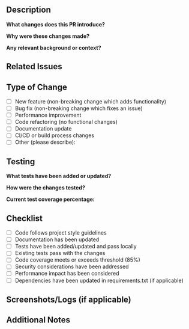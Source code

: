 ## Description

**What changes does this PR introduce?**
<!-- Provide a clear and concise description of the changes -->

**Why were these changes made?**
<!-- Explain the motivation behind these changes -->

**Any relevant background or context?**
<!-- Add any additional context that might help reviewers understand the changes -->

## Related Issues

<!-- Link to related issues using the GitHub issue linking syntax: -->
<!-- Fixes #issue_number -->

## Type of Change

<!-- Mark the appropriate option with an 'x' (e.g. [x]) -->

- [ ] New feature (non-breaking change which adds functionality)
- [ ] Bug fix (non-breaking change which fixes an issue)
- [ ] Performance improvement
- [ ] Code refactoring (no functional changes)
- [ ] Documentation update
- [ ] CI/CD or build process changes
- [ ] Other (please describe):

## Testing

**What tests have been added or updated?**
<!-- Describe the tests that verify your changes -->

**How were the changes tested?**
<!-- Describe your testing process -->

**Current test coverage percentage:**
<!-- Provide the test coverage percentage if available -->

## Checklist

<!-- Mark completed items with an 'x' (e.g. [x]) -->

- [ ] Code follows project style guidelines
- [ ] Documentation has been updated
- [ ] Tests have been added/updated and pass locally
- [ ] Existing tests pass with the changes
- [ ] Code coverage meets or exceeds threshold (85%)
- [ ] Security considerations have been addressed
- [ ] Performance impact has been considered
- [ ] Dependencies have been updated in requirements.txt (if applicable)

## Screenshots/Logs (if applicable)

<!-- Add screenshots or logs to help explain your changes if relevant -->

## Additional Notes

<!-- Add any other information that might be helpful for reviewers -->